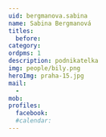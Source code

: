```yaml
---
uid: bergmanova.sabina
name: Sabina Bergmanová
titles:
  before:
category:
ordpms: 1
description: podnikatelka
img: people/bily.png
heroImg: praha-15.jpg
mail:
  - 
mob:
profiles:
  facebook:
  #calendar: 
---
```

